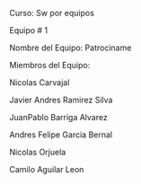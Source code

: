 Curso: Sw por equipos

Equipo # 1

Nombre del Equipo: Patrociname

Miembros del Equipo:

Nicolas Carvajal

Javier Andres Ramirez Silva

JuanPablo Barriga Alvarez

Andres Felipe Garcia Bernal

Nicolas Orjuela

Camilo Aguilar Leon
